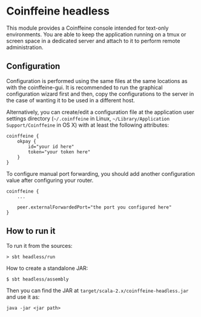 Coinffeine headless
===================

This module provides a Coinffeine console intended for text-only environments.
You are able to keep the application running on a tmux or screen space in a
dedicated server and attach to it to perform remote administration.

Configuration
-------------

Configuration is performed using the same files at the same locations as with the coinffeine-gui.
It is recommended to run the graphical configuration wizard first and then, copy the configurations
to the server in the case of wanting it to be used in a different host.

Alternatively, you can create/edit a configuration file at the application user settings directory
(`~/.coinffeine` in Linux, `~/Library/Application Support/Coinffeine` in OS X) with at least the
following attributes:

    coinffeine {
        okpay {
            id="your id here"
            token="your token here"
        }
    }

To configure manual port forwarding, you should add another configuration value after configuring
your router.

    coinffeine {
        ...

        peer.externalForwardedPort="the port you configured here"
    }


How to run it
-------------

To run it from the sources:

    > sbt headless/run

How to create a standalone JAR:

    $ sbt headless/assembly

Then you can find the JAR at `target/scala-2.x/coinffeine-headless.jar` and use it as:

    java -jar <jar path>


